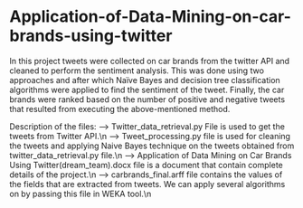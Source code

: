 # Application-of-Data-Mining-on-car-brands-using-twitter

In this project tweets were collected on car brands from the twitter API and cleaned to perform the sentiment analysis. This was done using two approaches and after which Naïve Bayes and decision tree classification algorithms were applied to find the sentiment of the tweet. Finally, the car brands were ranked based on the number of positive and negative tweets that resulted from executing the above-mentioned method.

Description of the files:
--> Twitter_data_retrieval.py File is used to get the tweets from Twitter API.\n
--> Tweet_processing.py file is used for cleaning the tweets and applying Naive Bayes technique on the tweets obtained from twitter_data_retrieval.py file.\n
--> Application of Data Mining on Car Brands Using Twitter(dream_team).docx file is a document that contain complete details of the project.\n
--> carbrands_final.arff file contains the values of the fields that are extracted from tweets. We can apply several algorithms on by passing this file in WEKA tool.\n
